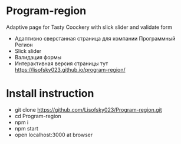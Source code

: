 # Program-region
Adaptive page for Tasty Coockery with slick slider and validate form 

* Адаптивно сверстанная страница для компании Программный Регион
* Slick slider
* Валидация формы
* Интерактивная версия страницы тут https://lisofsky023.github.io/program-region/

# Install instruction

* git clone https://github.com/Lisofsky023/Program-region.git
* cd Program-region
* npm i
* npm start
* open localhost:3000 at browser
